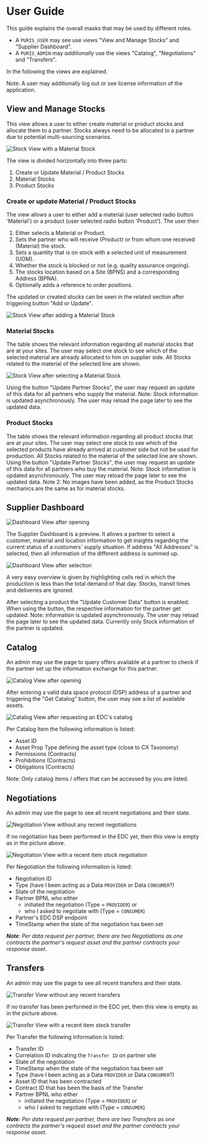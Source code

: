 # User Guide

This guide explains the overall masks that may be used by different roles.

- A `PURIS_USER` may see use views "View and Manage Stocks" and "Supplier Dashboard".
- A `PURIS_ADMIN` may _additionally_ use the views "Catalog", "Negotiations" and "Transfers".

In the following the views are explained.

Note: A user may additionally log out or see license information of the application.

## View and Manage Stocks

This view allows a user to either create material or product stocks and allocate them to a partner. Stocks always need
to be allocated to a partner due to potential multi-sourcing scenarios.

![Stock View with a Material Stock](img/stock_view.png)

The view is divided horizontally into three parts:

1. Create or Update Material / Product Stocks
2. Material Stocks
3. Product Stocks

### Create or update Material / Product Stocks

The view allows a user to either add a material (user selected radio button 'Material') or a product
(user selected radio button 'Product'). The user then

1. Either selects a Material or Product.
2. Sets the partner who will receive (Product) or from whom one received (Material) the stock.
3. Sets a quantity that is on stock with a selected unit of measurement (UOM).
4. Whether the stock is blocked or not (e.g. quality assurance ongoing).
5. The stocks location based on a Site (BPNS) and a corresponding Address (BPNA).
6. Optionally adds a reference to order positions.

The updated or created stocks can be seen in the related section after triggering button "Add or Update".

![Stock View after adding a Material Stock](img/stock_view_added_material_stock.png)

### Material Stocks

The table shows the relevant information regarding all material stocks that are at your sites. The user may select one
stock to see which of the selected material are already allocated to him on supplier side. All Stocks related to the
material of the selected line are shown.

![Stock View after selecting a Material Stock](img/stock_view_selected_material_stock.png)

Using the button "Update Partner Stocks", the user may request an update of this data for all partners who supply the
material.
Note: Stock information is updated asynchronously. The user may reload the page later to see the updated data.

### Product Stocks

The table shows the relevant information regarding all product stocks that are at your sites. The user may select one
stock to see which of the selected products have already arrived at customer side but not be used for production. All
Stocks related to the material of the selected line are shown. Using the button "Update Partner Stocks", the user may
request an update of this data for all partners who buy the material.
Note: Stock information is updated asynchronously. The user may reload the page later to see the updated data.
Note 2: No images have been added, as the Product Stocks mechanics are the same as for material stocks.

## Supplier Dashboard

![Dashboard View after opening](img/dashboard_view.png)

The Supplier Dashboard is a preview. It allows a partner to select a customer, material and location information to
get insights regarding the current status of a customers' supply situation. If address "All Addresses" is selected, then
all information of the different address is summed up.

![Dashboard View after selection](img/dashboard_view_list.png)

A very easy overview is given by highlighting cells red in which the production is less than the total demand of that
day. Stocks, transit times and deliveries are ignored.

After selecting a product the "Update Customer Data" button is enabled. When using the button, the respective
information for the partner get updated.
Note: information is updated asynchronously. The user may reload the page later to see the updated data. Currently only
Stock information of the partner is updated.

## Catalog

An admin may use the page to query offers available at a partner to check if the partner set up the information exchange
for this partner.

![Catalog View after opening](img/catalog_view.png)

After entering a valid data space protocol (DSP) address of a partner and triggering the "Get Catalog" button, the user
may see a list of available assets.

![Catalog View after requesting an EDC's catalog](img/catalog_view_list.png)

Per Catalog Item the following information is listed:

- Asset ID
- Asset Prop Type defining the asset type (close to CX Taxonomy)
- Permissions (Contracts)
- Prohibitions (Contracts)
- Obligations (Contracts)

Note: Only catalog items / offers that can be accessed by you are listed.

## Negotiations

An admin may use the page to see all recent negotiations and their state.

![Negotiation View without any recent negotiations](img/negotiations_view.png)

If no negotiation has been performed in the EDC yet, then this view is empty as in the picture above.

![Negotiation View with a recent item stock negotiation](img/negotiations_view_list.png)

Per Negotiation the following information is listed:

- Negotiation ID
- Type (have I been acting as a Data `PROVIDER` or Data `CONSUMER`?)
- State of the negotiation
- Partner BPNL who either
    - initiated the negotiation (Type = `PROVIDER`) or
    - who I asked to negotiate with (Type = `CONSUMER`)
- Partner's EDC DSP endpoint
- TimeStamp when the state of the negotiation has been set

_**Note**: Per data request per partner, there are two Negotiations as one contracts the partner's request asset and the
partner contracts your response asset._

## Transfers

An admin may use the page to see all recent transfers and their state.

![Transfer View without any recent transfers](img/transfers_view.png)

If no transfer has been performed in the EDC yet, then this view is empty as in the picture above.

![Transfer View with a recent item stock transfer](img/transfers_view_list.png)

Per Transfer the following information is listed:

- Transfer ID
- Correlation ID indicating the `Transfer ID` on partner site
- State of the negotiation
- TimeStamp when the state of the negotiation has been set
- Type (have I been acting as a Data `PROVIDER` or Data `CONSUMER`?)
- Asset ID that has been contracted
- Contract ID that has been the basis of the Transfer
- Partner BPNL who either
    - initiated the negotiation (Type = `PROVIDER`) or
    - who I asked to negotiate with (Type = `CONSUMER`)

_**Note**: Per data request per partner, there are two Transfers as one contracts the partner's request asset and the
partner contracts your response asset._
